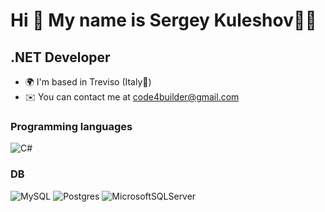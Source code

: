Hi 👋 My name is Sergey Kuleshov👨‍💻
==================================

.NET Developer
---------------------------------------------

* 🌍  I'm based in Treviso (Italy🍕)
* ✉️  You can contact me at [code4builder@gmail.com](mailto:code4builder@gmail.com)


### Programming languages

![C#](https://img.shields.io/badge/c%23-%23239120.svg?style=for-the-badge&logo=c-sharp&logoColor=white) 


### DB
![MySQL](https://img.shields.io/badge/mysql-%2300f.svg?style=for-the-badge&logo=mysql&logoColor=white)
![Postgres](https://img.shields.io/badge/postgres-%23316192.svg?style=for-the-badge&logo=postgresql&logoColor=white)
![MicrosoftSQLServer](https://img.shields.io/badge/Microsoft%20SQL%20Sever-CC2927?style=for-the-badge&logo=microsoft%20sql%20server&logoColor=white)
